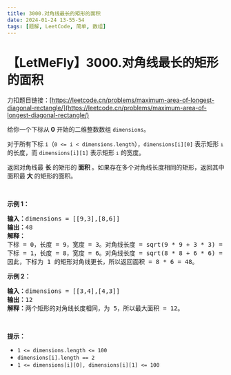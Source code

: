 ```yaml
---
title: 3000.对角线最长的矩形的面积
date: 2024-01-24 13-55-54
tags: [题解, LeetCode, 简单, 数组]
---
```


# 【LetMeFly】3000.对角线最长的矩形的面积

力扣题目链接：[https://leetcode.cn/problems/maximum-area-of-longest-diagonal-rectangle/](https://leetcode.cn/problems/maximum-area-of-longest-diagonal-rectangle/)

<p>给你一个下标从<strong> 0</strong> 开始的二维整数数组 <code>dimensions</code>。</p>

<p>对于所有下标 <code>i</code>（<code>0 &lt;= i &lt; dimensions.length</code>），<code>dimensions[i][0]</code> 表示矩形 <span style="font-size: 13.3333px;"> <code>i</code></span> 的长度，而 <code>dimensions[i][1]</code> 表示矩形 <span style="font-size: 13.3333px;"> <code>i</code></span> 的宽度。</p>

<p>返回对角线最 <strong>长 </strong>的矩形的<strong> 面积 </strong>。如果存在多个对角线长度相同的矩形，返回其中面积最<strong> 大 </strong>的矩形的面积。</p>

<p>&nbsp;</p>

<p><strong class="example">示例 1：</strong></p>

<pre>
<strong>输入：</strong>dimensions = [[9,3],[8,6]]
<strong>输出：</strong>48
<strong>解释：</strong>
下标 = 0，长度 = 9，宽度 = 3。对角线长度 = sqrt(9 * 9 + 3 * 3) = sqrt(90) ≈<!-- notionvc: 882cf44c-3b17-428e-9c65-9940810216f1 --> 9.487。
下标 = 1，长度 = 8，宽度 = 6。对角线长度 = sqrt(8 * 8 + 6 * 6) = sqrt(100) = 10。
因此，下标为 1 的矩形对角线更长，所以返回面积 = 8 * 6 = 48。
</pre>

<p><strong class="example">示例 2：</strong></p>

<pre>
<strong>输入：</strong>dimensions = [[3,4],[4,3]]
<strong>输出：</strong>12
<strong>解释：</strong>两个矩形的对角线长度相同，为 5，所以最大面积 = 12。
</pre>

<p>&nbsp;</p>

<p><strong>提示：</strong></p>

<ul>
	<li><code>1 &lt;= dimensions.length &lt;= 100</code></li>
	<li><code>dimensions[i].length == 2</code></li>
	<li><code>1 &lt;= dimensions[i][0], dimensions[i][1] &lt;= 100</code></li>
</ul>


    